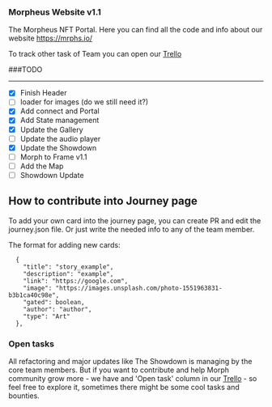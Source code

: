 ### Morpheus Website v1.1
The Morpheus NFT Portal. 
Here you can find all the code and info about our website https://mrphs.io/

To track other task of Team you can open our [Trello](https://trello.com/b/9fZr2Gcc/morpheus)


###TODO

------
- [x] Finish Header
- [ ] loader for images (do we still need it?)
- [x] Add connect and Portal
- [x] Add State management
- [x] Update the Gallery
- [ ] Update the audio player
- [x] Update the Showdown
- [ ] Morph to Frame v1.1
- [ ] Add the Map
- [ ] Showdown Update

## How to contribute into Journey page

To add your own card into the journey page, you can create PR and edit the journey.json file. Or just write the needed info to any of the team member.

The format for adding new cards:
```
  {
    "title": "story_example",
    "description": "example",
    "link": "https://google.com",
    "image": "https://images.unsplash.com/photo-1551963831-b3b1ca40c98e",
    "gated": boolean,
    "author": "author",
    "type": "Art" 
  },
```

### Open tasks
All refactoring and major updates like The Showdown is managing by the core team members.
But if you want to contribute and help Morph community grow more - we have and 'Open task' column 
in our [Trello](https://trello.com/b/9fZr2Gcc/morpheus) - so feel free to explore it, sometimes there might be some cool tasks and bounties.